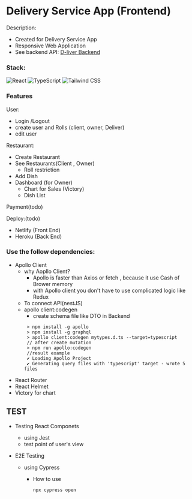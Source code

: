 # Delivery Service App (Frontend)

Description:

- Created for Delivery Service App
- Responsive Web Application
- See backend API:
  [D-liver Backend](https://github.com/kimute/d-ver-backend)

### Stack:

<img alt="React" src ="https://img.shields.io/badge/React-v18.0.1-61DAFB.svg?&style=for-the-badge&logo=React&logoColor=61DAFB"/>
<img alt="TypeScript" src ="https://img.shields.io/badge/TypeScript-v4.6.4-3178C6.svg?&style=for-the-badge&logo=TypeScript&logoColor=3178C6"/>
<img alt="Tailwind CSS" src ="https://img.shields.io/badge/TailWindCSS-v3.0.24-06B6D4.svg?&style=for-the-badge&logo=TailwindCSS&logoColor=06B6D4"/>

### Features

User:

- Login /Logout
- create user and Rolls (client, owner, Deliver)
- edit user

Restaurant:

- Create Restaurant
- See Restaurants(Client , Owner)
  - Roll restriction
- Add Dish
- Dashboard (for Owner)
  - Chart for Sales (Victory)
  - Dish List

Payment(todo)

Deploy:(todo)

- Netlify (Front End)
- Heroku (Back End)

### Use the follow dependencies:

- Apollo Client
  - why Aopllo Client?
    - Apollo is faster than Axios or fetch , because it use Cash of Brower memory
    - with Apollo client you don't have to use complicated logic like Redux
  - To connect API(nestJS)
  - apollo client:codegen
    - create schema file like DTO in Backend
    ```
     > npm install -g apollo
     > npm install -g graphql
     > apollo client:codegen mytypes.d.ts --target=typescript
     // after create mutation
     > npm run apollo:codegen
     //result example
     ✔ Loading Apollo Project
     ✔ Generating query files with 'typescript' target - wrote 5 files
    ```
- React Router
- React Helmet
- Victory for chart

## TEST

- Testing React Componets

  - using Jest
  - test point of user's view

- E2E Testing

  - using Cypress

    - How to use

      `npx cypress open`
